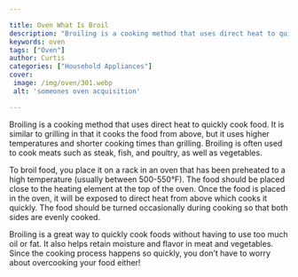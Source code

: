 ```yaml
---

title: Oven What Is Broil
description: "Broiling is a cooking method that uses direct heat to quickly cook food. It is similar to grilling in that it cooks the food from ...swipe up to find out"
keywords: oven
tags: ["Oven"]
author: Curtis
categories: ["Household Appliances"]
cover: 
 image: /img/oven/301.webp
 alt: 'someones oven acquisition'

---
```


Broiling is a cooking method that uses direct heat to quickly cook food. It is similar to grilling in that it cooks the food from above, but it uses higher temperatures and shorter cooking times than grilling. Broiling is often used to cook meats such as steak, fish, and poultry, as well as vegetables.

To broil food, you place it on a rack in an oven that has been preheated to a high temperature (usually between 500-550°F). The food should be placed close to the heating element at the top of the oven. Once the food is placed in the oven, it will be exposed to direct heat from above which cooks it quickly. The food should be turned occasionally during cooking so that both sides are evenly cooked.

Broiling is a great way to quickly cook foods without having to use too much oil or fat. It also helps retain moisture and flavor in meat and vegetables. Since the cooking process happens so quickly, you don’t have to worry about overcooking your food either!
